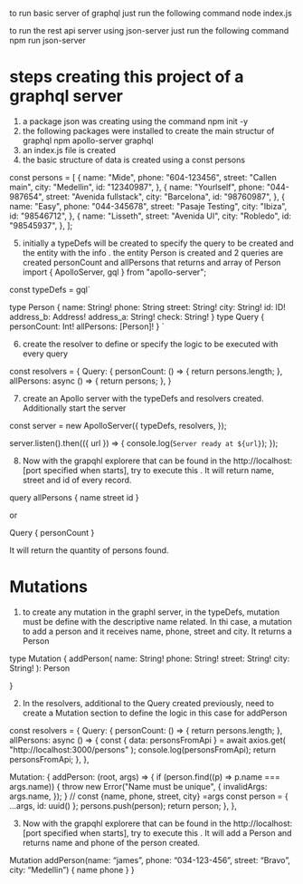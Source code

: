 to run basic server of graphql just run the following command
node index.js

to run the rest api server using json-server just run the following command
npm run json-server

# steps creating this project of a graphql server

1. a package json was creating using the command npm init -y
2. the following packages were installed to create the main structur of graphql
   npm apollo-server graphql
3. an index.js file is created
4. the basic structure of data is created using a const persons

const persons = [
{
name: "Mide",
phone: "604-123456",
street: "Callen main",
city: "Medellin",
id: "12340987",
},
{
name: "Yourlself",
phone: "044-987654",
street: "Avenida fullstack",
city: "Barcelona",
id: "98760987",
},
{
name: "Easy",
phone: "044-345678",
street: "Pasaje Testing",
city: "Ibiza",
id: "98546712",
},
{
name: "Lisseth",
street: "Avenida UI",
city: "Robledo",
id: "98545937",
},
];

5. initially a typeDefs will be created to specify the query to be created and the entity with the info . the entity Person is created and 2 queries are created personCount and allPersons that returns and array of Person
   import { ApolloServer, gql } from "apollo-server";

const typeDefs = gql`

type Person {
name: String!
phone: String
street: String!
city: String!
id: ID!
address_b: Address!
address_a: String!
check: String!
}
type Query {
personCount: Int!
allPersons: [Person]!
}
`

6. create the resolver to define or specify the logic to be executed with every query

const resolvers = {
Query: {
    personCount: () => {
     return persons.length;
    },
    allPersons: async () => {
    return persons;
    },
}


7. create an Apollo server with the typeDefs and resolvers created. Additionally start the server

const server = new ApolloServer({
  typeDefs,
  resolvers,
});

server.listen().then(({ url }) => {
  console.log(`Server ready at ${url}`);
});

8. Now with the grapqhl explorere that can be found in the http://localhost:[port specified when starts], try to execute this . It will return name, street and id of every record.

query  allPersons {
    name
    street
    id
  }

or

Query {
  personCount
}


It will return the quantity of persons found.

# Mutations

1. to create any mutation in the graphl server, in the typeDefs, mutation must be define with the descriptive name related. In thi case, a mutation to add a person and it receives name, phone, street and city. It returns a Person

type Mutation {
    addPerson(
      name: String!
      phone: String!
      street: String!
      city: String!
    ): Person

  }

  2. In the resolvers, additional to the  Query created previously, need to create a Mutation section to define the logic in this case for addPerson

const resolvers = {
  Query: {
    personCount: () => {
      return persons.length;
    },
    allPersons: async () => {
      const { data: personsFromApi } = await axios.get(
        "http://localhost:3000/persons"
      );
      console.log(personsFromApi);
      return personsFromApi;
    },
  },

  Mutation: {
    addPerson: (root, args) => {
      if (person.find((p) => p.name === args.name)) {
        throw new Error("Name must be unique", {
          invalidArgs: args.name,
        });
      }
      //   const {name, phone, street, city} =args
      const person = { ...args, id: uuid() };
      persons.push(person);
      return person;
    },
  },

  3. Now with the grapqhl explorere that can be found in the http://localhost:[port specified when starts], try to execute this . It will add a Person and returns name and phone of the person created.

  Mutation addPerson(name: “james”, phone: “034-123-456”, street: “Bravo”, city: “Medellin”) {
   name
   phone
 }
}

